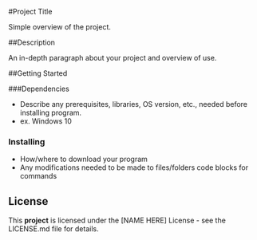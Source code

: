 #Project Title

Simple overview of the project.

##Description

An in-depth paragraph about your project and overview of use.

##Getting Started

###Dependencies

* Describe any prerequisites, libraries, OS version, etc., needed before installing program.
* ex. Windows 10

### Installing

* How/where to download your program
* Any modifications needed to be made to files/folders
code blocks for commands

## License

This **project** is licensed under the [NAME HERE] License - see the LICENSE.md file for details.
